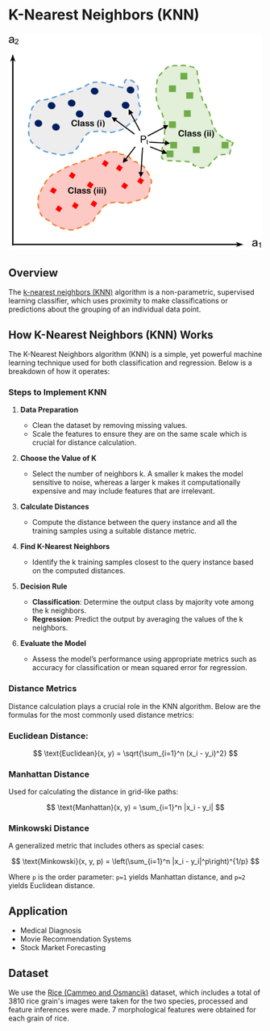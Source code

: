# K-Nearest Neighbors (KNN)

![Linear Regression Model](https://github.com/Naiwen1997/IDNE-577-Machine-Learning/blob/master/Images/KNN.png)

## Overview
The [k-nearest neighbors (KNN)](https://en.wikipedia.org/wiki/K-nearest_neighbors_algorithm) algorithm is a non-parametric, supervised learning classifier, which uses proximity to make classifications or predictions about the grouping of an individual data point.

## How K-Nearest Neighbors (KNN) Works

The K-Nearest Neighbors algorithm (KNN) is a simple, yet powerful machine learning technique used for both classification and regression. Below is a breakdown of how it operates:

### Steps to Implement KNN

1. **Data Preparation**
   - Clean the dataset by removing missing values.
   - Scale the features to ensure they are on the same scale which is crucial for distance calculation.

2. **Choose the Value of K**
   - Select the number of neighbors k. A smaller k makes the model sensitive to noise, whereas a larger k makes it computationally expensive and may include features that are irrelevant.

3. **Calculate Distances**
   - Compute the distance between the query instance and all the training samples using a suitable distance metric.

4. **Find K-Nearest Neighbors**
   - Identify the k training samples closest to the query instance based on the computed distances.

5. **Decision Rule**
   - **Classification**: Determine the output class by majority vote among the k neighbors.
   - **Regression**: Predict the output by averaging the values of the k neighbors.

6. **Evaluate the Model**
   - Assess the model’s performance using appropriate metrics such as accuracy for classification or mean squared error for regression.

### Distance Metrics

Distance calculation plays a crucial role in the KNN algorithm. Below are the formulas for the most commonly used distance metrics:

### Euclidean Distance: 

$$
\text{Euclidean}(x, y) = \sqrt{\sum_{i=1}^n (x_i - y_i)^2}
$$

### Manhattan Distance

Used for calculating the distance in grid-like paths:

$$
\text{Manhattan}(x, y) = \sum_{i=1}^n |x_i - y_i|
$$

### Minkowski Distance

A generalized metric that includes others as special cases:

$$
\text{Minkowski}(x, y, p) = \left(\sum_{i=1}^n |x_i - y_i|^p\right)^{1/p}
$$

Where `p` is the order parameter: `p=1` yields Manhattan distance, and `p=2` yields Euclidean distance.

## Application
- Medical Diagnosis
- Movie Recommendation Systems
- Stock Market Forecasting

## Dataset
We use the [Rice (Cammeo and Osmancik)](https://archive.ics.uci.edu/dataset/545/rice+cammeo+and+osmancik) dataset, which includes a total of 3810 rice grain's images were taken for the two species, processed and feature inferences were made. 7 morphological features were obtained for each grain of rice.